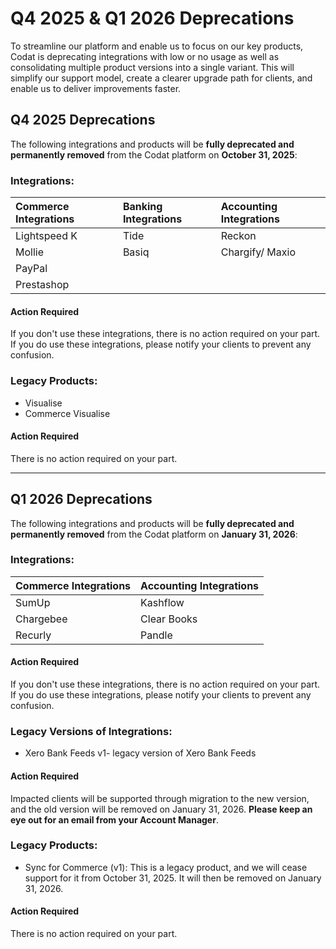 # Q4 2025 & Q1 2026 Deprecations

To streamline our platform and enable us to focus on our key products, Codat is deprecating integrations with low or no usage as well as consolidating multiple product versions into a single variant. This will simplify our support model, create a clearer upgrade path for clients, and enable us to deliver improvements faster.
## Q4 2025 Deprecations


The following integrations and products will be **fully deprecated and permanently removed** from the Codat platform on **October 31, 2025**:

### Integrations:

| Commerce Integrations | Banking Integrations | Accounting Integrations |
| :--- | :--- | :--- |
| Lightspeed K | Tide | Reckon |
| Mollie | Basiq | Chargify/ Maxio |
| PayPal | | |
| Prestashop | | |

#### Action Required

If you don't use these integrations, there is no action required on your part. If you do use these integrations, please notify your clients to prevent any confusion.

### Legacy Products:

* Visualise
* Commerce Visualise

#### Action Required

There is no action required on your part.

---

## Q1 2026 Deprecations

The following integrations and products will be **fully deprecated and permanently removed** from the Codat platform on **January 31, 2026**:

### Integrations:

| Commerce Integrations | Accounting Integrations |
| :--- | :--- |
| SumUp | Kashflow |
| Chargebee | Clear Books |
| Recurly | Pandle |


#### Action Required

If you don't use these integrations, there is no action required on your part. If you do use these integrations, please notify your clients to prevent any confusion.

### Legacy Versions of Integrations:

* Xero Bank Feeds v1- legacy version of Xero Bank Feeds

#### Action Required

Impacted clients will be supported through migration to the new version, and the old version will be removed on January 31, 2026. **Please keep an eye out for an email from your Account Manager**.

### Legacy Products:

* Sync for Commerce (v1): This is a legacy product, and we will cease support for it from October 31, 2025. It will then be removed on January 31, 2026.

#### Action Required

There is no action required on your part.


